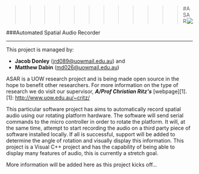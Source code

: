 >>>>>>>>>>>>#ASAR    <img style="float:right" src="http://www.uow.edu.au/content/groups/webasset/@web/documents/siteelement/img_uow_logo.png" />

###Automated Spatial Audio Recorder

---------------------------------

This project is managed by:
- **Jacob Donley**  (jrd089@uowmail.edu.au) and
- **Matthew Dabin** (md026@uowmail.edu.au)

ASAR is a UOW research project and is being made open source in the hope to benefit other researchers.
For more information on the type of research we do visit our supervisor, ***A/Prof Christian Ritz's*** [webpage][1].
[1]: http://www.uow.edu.au/~critz/

This particular software project has aims to automatically record spatial audio using our rotating platform hardware.
The software will send serial commands to the micro controller in order to rotate the platform. It will, at the same
time, attempt to start recording the audio on a third party piece of software installed locally. If all is successful,
support will be added to determine the angle of rotation and visually display this information. This project is a
Visual C++ project and has the capability of being able to display many features of audio, this is currently a stretch goal.

More information will be added here as this project kicks off...

